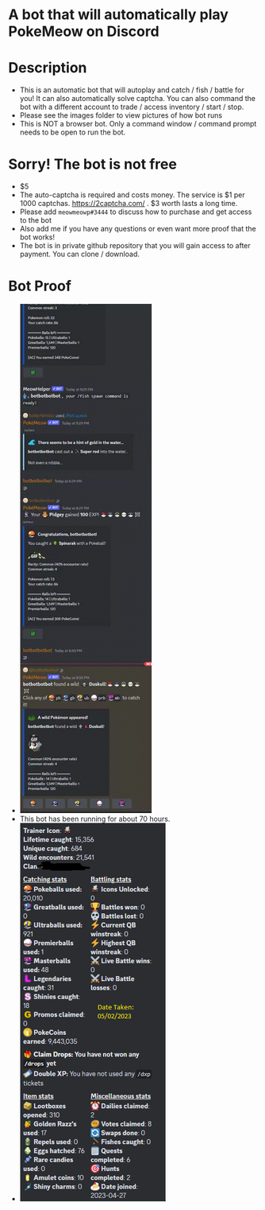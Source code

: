 # A bot that will automatically play PokeMeow on Discord

# Description

* This is an automatic bot that will autoplay and catch / fish / battle for you! It can also automatically solve captcha. You can also command the bot with a different account to trade / access inventory / start / stop. 
* Please see the images folder to view pictures of how bot runs
* This is NOT a browser bot. Only a command window / command prompt needs to be open to run the bot. 

# Sorry! The bot is not free

* $5
* The auto-captcha is required and costs money. The service is $1 per 1000 captchas. https://2captcha.com/ . $3 worth lasts a long time.
* Please add ```meowmeowp#3444``` to discuss how to purchase and get access to the bot
* Also add me if you have any questions or even want more proof that the bot works! 
* The bot is in private github repository that you will gain access to after payment. You can clone / download.


# Bot Proof

* ![alt text](./images/BotActions.gif)
* This bot has been running for about 70 hours. 
* ![alt text](./images/StatsExample.png)

